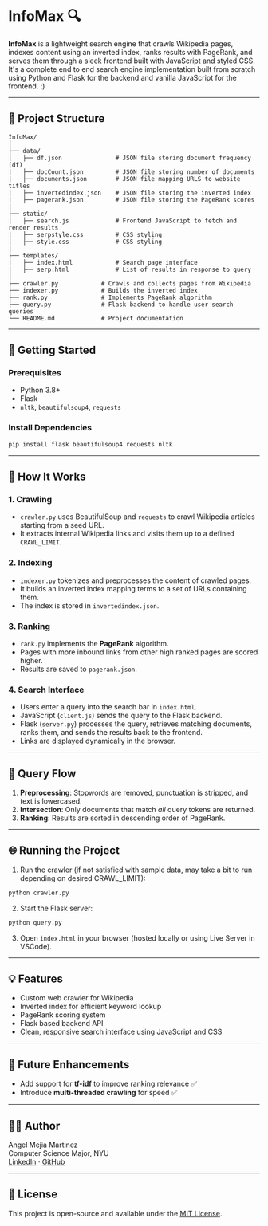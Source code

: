 # InfoMax 🔍

**InfoMax** is a lightweight search engine that crawls Wikipedia pages, indexes content using an inverted index, ranks results with PageRank, and serves them through a sleek frontend built with JavaScript and styled CSS. It's a complete end to end search engine implementation built from scratch using Python and Flask for the backend and vanilla JavaScript for the frontend. :)

---

## 📁 Project Structure

```
InfoMax/
│
├── data/
|   ├── df.json               # JSON file storing document frequency (df)
|   ├── docCount.json         # JSON file storing number of documents
|   ├── documents.json        # JSON file mapping URLS to website titles
|   ├── invertedindex.json    # JSON file storing the inverted index
|   ├── pagerank.json         # JSON file storing the PageRank scores
|
├── static/
|   ├── search.js             # Frontend JavaScript to fetch and render results
|   ├── serpstyle.css         # CSS styling
|   ├── style.css             # CSS styling
|   
├── templates/
|   ├── index.html            # Search page interface
|   ├── serp.html             # List of results in response to query
|   
├── crawler.py            # Crawls and collects pages from Wikipedia
├── indexer.py            # Builds the inverted index
├── rank.py               # Implements PageRank algorithm
├── query.py              # Flask backend to handle user search queries
└── README.md             # Project documentation
```

---

## 🚀 Getting Started

### Prerequisites

- Python 3.8+
- Flask
- `nltk`, `beautifulsoup4`, `requests`

### Install Dependencies

```bash
pip install flask beautifulsoup4 requests nltk
```

---

## 🧠 How It Works

### 1. **Crawling**
- `crawler.py` uses BeautifulSoup and `requests` to crawl Wikipedia articles starting from a seed URL.
- It extracts internal Wikipedia links and visits them up to a defined `CRAWL_LIMIT`.

### 2. **Indexing**
- `indexer.py` tokenizes and preprocesses the content of crawled pages.
- It builds an inverted index mapping terms to a set of URLs containing them.
- The index is stored in `invertedindex.json`.

### 3. **Ranking**
- `rank.py` implements the **PageRank** algorithm.
- Pages with more inbound links from other high ranked pages are scored higher.
- Results are saved to `pagerank.json`.

### 4. **Search Interface**
- Users enter a query into the search bar in `index.html`.
- JavaScript (`client.js`) sends the query to the Flask backend.
- Flask (`server.py`) processes the query, retrieves matching documents, ranks them, and sends the results back to the frontend.
- Links are displayed dynamically in the browser.

---

## 🔎 Query Flow

1. **Preprocessing**: Stopwords are removed, punctuation is stripped, and text is lowercased.
2. **Intersection**: Only documents that match _all_ query tokens are returned.
3. **Ranking**: Results are sorted in descending order of PageRank.

---

## 🌐 Running the Project

1. Run the crawler (if not satisfied with sample data, may take a bit to run depending on desired CRAWL_LIMIT):

```bash
python crawler.py
```

2. Start the Flask server:

```bash
python query.py
```

3. Open `index.html` in your browser (hosted locally or using Live Server in VSCode).

---

## 💡 Features

- Custom web crawler for Wikipedia
- Inverted index for efficient keyword lookup
- PageRank scoring system
- Flask based backend API
- Clean, responsive search interface using JavaScript and CSS

---

## 📌 Future Enhancements

- Add support for **tf-idf** to improve ranking relevance ✅
- Introduce **multi-threaded crawling** for speed ✅

---

## 🧑‍💻 Author

Angel Mejia Martinez  
Computer Science Major, NYU  
[LinkedIn](https://www.linkedin.com/in/angel-mejia-martinez-3b0a09252/) · [GitHub](https://github.com/AngelMM26)

---

## 📄 License

This project is open-source and available under the [MIT License](LICENSE).

